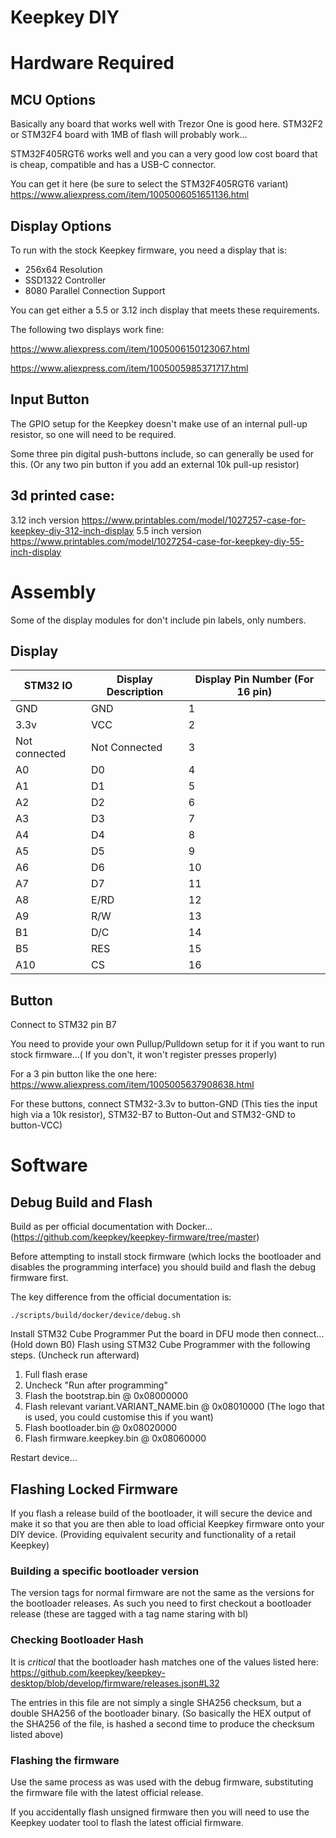 # Keepkey DIY

# Hardware Required

## MCU Options
Basically any board that works well with Trezor One is good here. STM32F2 or STM32F4 board with 1MB of flash will probably work...

STM32F405RGT6 works well and you can a very good low cost board that is cheap, compatible and has a USB-C connector.

You can get it here (be sure to select the STM32F405RGT6 variant)
https://www.aliexpress.com/item/1005006051651136.html 

## Display Options
To run with the stock Keepkey firmware, you need a display that is:
* 256x64 Resolution
* SSD1322 Controller
* 8080 Parallel Connection Support

You can get either a 5.5 or 3.12 inch display that meets these requirements.

The following two displays work fine:

https://www.aliexpress.com/item/1005006150123067.html

https://www.aliexpress.com/item/1005005985371717.html

## Input Button
The GPIO setup for the Keepkey doesn't make use of an internal pull-up resistor, so one will need to be required.

Some three pin digital push-buttons include, so can generally be used for this. (Or any two pin button if you add an external 10k pull-up resistor)

## 3d printed case:
3.12 inch version https://www.printables.com/model/1027257-case-for-keepkey-diy-312-inch-display
5.5 inch version https://www.printables.com/model/1027254-case-for-keepkey-diy-55-inch-display

# Assembly
Some of the display modules for don't include pin labels, only numbers.

## Display

| STM32 IO | Display Description | Display Pin Number (For 16 pin) |
|----------|-------------------|---------------------------------|
| GND      | GND               | 1                               |
| 3.3v     | VCC               | 2                               |
| Not connected | Not Connected | 3 |
| A0       | D0                | 4                               |
| A1       | D1                | 5                               |
| A2       | D2                | 6                               |
| A3       | D3                | 7                               |
| A4       | D4                | 8                               |
| A5       | D5                | 9                               |
| A6       | D6                | 10                              |
| A7       | D7                | 11                              | 
| A8       | E/RD              | 12                              |
| A9       | R/W               | 13                              |
| B1       | D/C               | 14                              |
| B5       |RES                | 15                              |
|A10       |CS                 | 16                              |

## Button
Connect to STM32 pin B7

You need to provide your own Pullup/Pulldown setup for it if you want to run stock firmware…( If you don't, it won't register presses properly)

For a 3 pin button like the one here: https://www.aliexpress.com/item/1005005637908638.html

For these buttons, connect STM32-3.3v to button-GND (This ties the
input high via a 10k resistor), STM32-B7 to Button-Out and STM32-GND to
button-VCC)

# Software

## Debug Build and Flash
Build as per official documentation with Docker… (https://github.com/keepkey/keepkey-firmware/tree/master)

Before attempting to install stock firmware (which locks the bootloader and disables the programming interface) you should build and flash the debug firmware first.

The key difference from the official documentation is:

    ./scripts/build/docker/device/debug.sh

Install STM32 Cube Programmer
Put the board in DFU mode then connect… (Hold down B0)
Flash using STM32 Cube Programmer with the following steps. (Uncheck run afterward)
1. Full flash erase
2. Uncheck "Run after programming"
3. Flash the bootstrap.bin @ 0x08000000
4. Flash relevant variant.VARIANT_NAME.bin @ 0x08010000 (The logo that is used, you could customise this if you want)
5. Flash bootloader.bin @ 0x08020000
6. Flash firmware.keepkey.bin @ 0x08060000

Restart device…

## Flashing Locked Firmware
If you flash a release build of the bootloader, it will secure the device and make it so that you are then able to load official Keepkey firmware onto your DIY device. (Providing equivalent security and functionality of a retail Keepkey)

### Building a specific bootloader version
The version tags for normal firmware are not the same as the versions for the bootloader releases. As such you need to first checkout a bootloader release (these are tagged with a tag name staring with bl)

### Checking Bootloader Hash
It is *critical* that the bootloader hash matches one of the values listed here: https://github.com/keepkey/keepkey-desktop/blob/develop/firmware/releases.json#L32

The entries in this file are not simply a single SHA256 checksum, but a double SHA256 of the bootloader binary. (So basically the HEX output of the SHA256 of the file, is hashed a second time to produce the checksum listed above)

### Flashing the firmware 
Use the same process as was used with the debug firmware, substituting the firmware file with the latest official release. 

If you accidentally flash unsigned firmware then you will need to use the Keepkey uodater tool to flash the latest official firmware.
